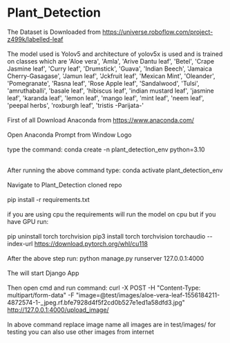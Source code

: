 # Plant_Detection
The Dataset is Downloaded from https://universe.roboflow.com/project-z499k/labelled-leaf
<br/>
<br/>
The model used is Yolov5 and architecture of yolov5x is used and is trained on classes which are 'Aloe vera', 'Amla', 'Arive Dantu leaf', 'Betel', 'Crape Jasmine leaf', 'Curry leaf', 'Drumstick', 'Guava', 'Indian Beech', 'Jamaica Cherry-Gasagase', 'Jamun leaf', 'Jckfruit leaf', 'Mexican Mint', 'Oleander', 'Pomegranate', 'Rasna leaf', 'Rose Apple leaf', 'Sandalwood', 'Tulsi', 'amruthaballi', 'basale leaf', 'hibiscus leaf', 'indian mustard leaf', 'jasmine leaf', 'karanda leaf', 'lemon leaf', 'mango leaf', 'mint leaf', 'neem leaf', 'peepal herbs', 'roxburgh leaf', 'tristis -Parijata-'
<br/>
<br/>
First of all Download Anaconda from https://www.anaconda.com/
<br/>
<br/>
Open Anaconda Prompt from Window Logo
<br/>
<br/>
type the command: conda create -n plant_detection_env python=3.10
<br/>
<br/>

After running the above command type: conda activate plant_detection_env
<br/>
<br/>
Navigate to Plant_Detection cloned repo
<br/>
<br/>
pip install -r requirements.txt
<br/>
<br/>
if you are using cpu the requirements will run the model on cpu but if you have GPU run:
<br/>
<br/>
pip uninstall torch torchvision 
pip3 install torch torchvision torchaudio --index-url https://download.pytorch.org/whl/cu118
<br/>
<br/>
After the above step run: python manage.py runserver 127.0.0.1:4000
<br/>
<br/>
The will start Django App
<br/>
<br/>
Then open cmd and run command:  curl -X POST -H "Content-Type: multipart/form-data" -F "image=@test/images/aloe-vera-leaf-1556184211-4872574-1-_jpeg.rf.bfe7928d4f5f2cd0b527e1ed1a58dfd3.jpg" http://127.0.0.1:4000/upload_image/
<br/>
<br/> 
In above command replace image name all images are in test/images/ for testing you can also use other images from internet
<br/>

